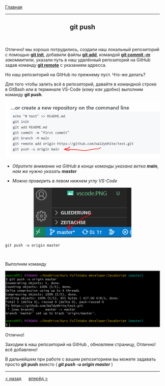 [Главная](readme.md) 

---
## <p align='center'>git push</p>


<br>

Отлично! мы хорошо потрудились, создали наш локальный репозиторий с помощью **[git init](init.md)**, добавили файлы **[git add](add.md)**, командой **[git commit -m](commit.md)** *закоммитили*, указали путь в наш удалённый репозиторий на GitHub задав команду **[git remote](remote.md)** с указанием адресса.

Но наш репозиторий на GitHub по прежнему пуст. Что-же делать?

Для того чтобы залить всё в репозиторий, давайте в командной строке в GitBash или в терминале VS-Code (_кому как удобно_) выполним команду **git push**.

![git push](git.push.github.PNG)

- _Обратите внимание на GitHub в конце команды указана ветка ***main***, нам же нужно указать ***master***_

- _Можно проверить в левом нижнем углу VS-Code_
<p align='center'><img position='center' src='vscode.PNG'></p>

```bash=
git push -u origin master
```
<br>

Выполним команду

![git push](git.push.PNG)

Отлично!

Заходим в наш репозиторий на GitHub , обновляем страницу, Отлично! всё добавлено!

В дальнейшем при работе с вашим репозиторием вы можете задавать просто **git push** вместо ( ***git push -u origin master*** )

---
[ < назад](remote.md) &nbsp;&nbsp;&nbsp;&nbsp; [вперёд >](pull.md)